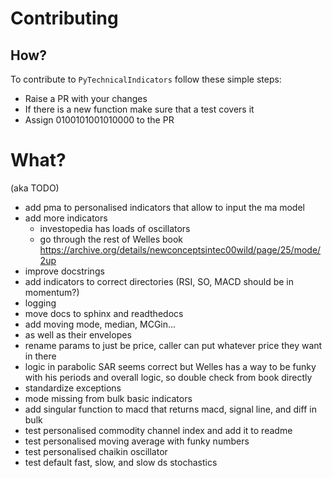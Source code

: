 # Contributing

## How?
To contribute to `PyTechnicalIndicators` follow these simple steps:
* Raise a PR with your changes
* If there is a new function make sure that a test covers it
* Assign 0100101001010000 to the PR

# What?
(aka TODO)
- add pma to personalised indicators that allow to input the ma model
- add more indicators
  - investopedia has loads of oscillators
  - go through the rest of Welles book https://archive.org/details/newconceptsintec00wild/page/25/mode/2up
- improve docstrings
- add indicators to correct directories (RSI, SO, MACD should be in momentum?)
- logging
- move docs to sphinx and readthedocs
- add moving mode, median, MCGin... 
- as well as their envelopes
- rename params to just be price, caller can put whatever price they want in there
- logic in parabolic SAR seems correct but Welles has a way to be funky with his periods and overall logic, so double check from book directly
- standardize exceptions
- mode missing from bulk basic indicators
- add singular function to macd that returns macd, signal line, and diff in bulk
- test personalised commodity channel index and add it to readme
- test personalised moving average with funky numbers
- test personalised chaikin oscillator
- test default fast, slow, and slow ds stochastics